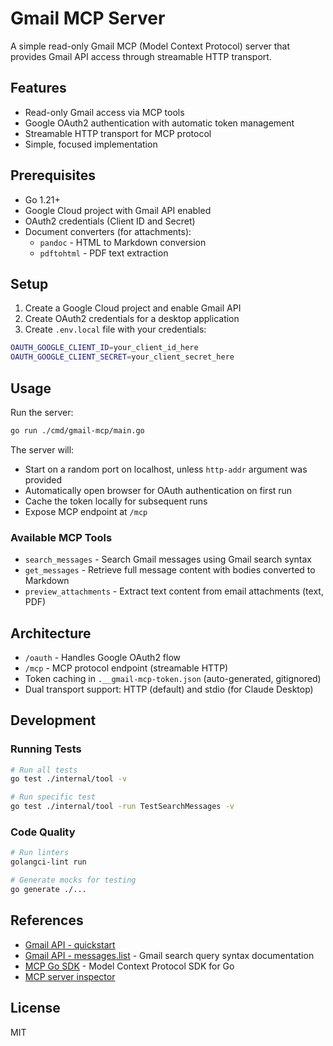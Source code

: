 # Gmail MCP Server

A simple read-only Gmail MCP (Model Context Protocol) server that provides Gmail API access through streamable HTTP transport.

## Features

- Read-only Gmail access via MCP tools
- Google OAuth2 authentication with automatic token management
- Streamable HTTP transport for MCP protocol
- Simple, focused implementation

## Prerequisites

- Go 1.21+
- Google Cloud project with Gmail API enabled
- OAuth2 credentials (Client ID and Secret)
- Document converters (for attachments):
  - `pandoc` - HTML to Markdown conversion
  - `pdftohtml` - PDF text extraction

## Setup

1. Create a Google Cloud project and enable Gmail API
2. Create OAuth2 credentials for a desktop application
3. Create `.env.local` file with your credentials:

```bash
OAUTH_GOOGLE_CLIENT_ID=your_client_id_here
OAUTH_GOOGLE_CLIENT_SECRET=your_client_secret_here
```

## Usage

Run the server:

```bash
go run ./cmd/gmail-mcp/main.go
```

The server will:
- Start on a random port on localhost, unless `http-addr` argument was provided
- Automatically open browser for OAuth authentication on first run
- Cache the token locally for subsequent runs
- Expose MCP endpoint at `/mcp`

### Available MCP Tools

- `search_messages` - Search Gmail messages using Gmail search syntax
- `get_messages` - Retrieve full message content with bodies converted to Markdown
- `preview_attachments` - Extract text content from email attachments (text, PDF)

## Architecture

- `/oauth` - Handles Google OAuth2 flow
- `/mcp` - MCP protocol endpoint (streamable HTTP)
- Token caching in `.__gmail-mcp-token.json` (auto-generated, gitignored)
- Dual transport support: HTTP (default) and stdio (for Claude Desktop)

## Development

### Running Tests
```bash
# Run all tests
go test ./internal/tool -v

# Run specific test
go test ./internal/tool -run TestSearchMessages -v
```

### Code Quality
```bash
# Run linters
golangci-lint run

# Generate mocks for testing
go generate ./...
```

## References

- [Gmail API - quickstart](https://developers.google.com/workspace/gmail/api/quickstart/go)
- [Gmail API - messages.list](https://developers.google.com/workspace/gmail/api/reference/rest/v1/users.messages/list) - Gmail search query syntax documentation
- [MCP Go SDK](https://pkg.go.dev/github.com/modelcontextprotocol/go-sdk/mcp) - Model Context Protocol SDK for Go
- [MCP server inspector](https://github.com/modelcontextprotocol/inspector)

## License

MIT
